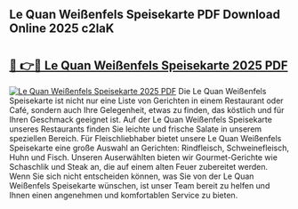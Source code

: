 ## Le Quan Weißenfels Speisekarte PDF Download Online 2025 c2laK

# <h2><a href="http://gcb9wq.nevu.top/?p=Le+Quan+Wei%c3%9fenfels+Speisekarte">🔗 👉🔴 Le Quan Weißenfels Speisekarte 2025 PDF</a></h2>

[![Le Quan Weißenfels Speisekarte 2025 PDF](https://i.imgur.com/dBaPXMq.png)](http://gcb9wq.nevu.top/?p=Le+Quan+Wei%c3%9fenfels+Speisekarte)
Die Le Quan Weißenfels Speisekarte ist nicht nur eine Liste von Gerichten in einem Restaurant oder Café, sondern auch Ihre Gelegenheit, etwas zu finden, das köstlich und für Ihren Geschmack geeignet ist. Auf der Le Quan Weißenfels Speisekarte unseres Restaurants finden Sie leichte und frische Salate in unserem speziellen Bereich. Für Fleischliebhaber bietet unsere Le Quan Weißenfels Speisekarte eine große Auswahl an Gerichten: Rindfleisch, Schweinefleisch, Huhn und Fisch. Unseren Auserwählten bieten wir Gourmet-Gerichte wie Schaschlik und Steak an, die auf einem alten Feuer zubereitet werden. Wenn Sie sich nicht entscheiden können, was Sie von der Le Quan Weißenfels Speisekarte wünschen, ist unser Team bereit zu helfen und Ihnen einen angenehmen und komfortablen Service zu bieten.
